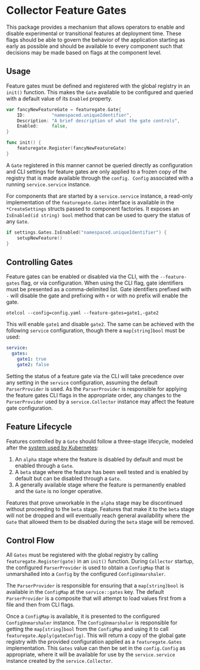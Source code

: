 # Collector Feature Gates

This package provides a mechanism that allows operators to enable and disable
experimental or transitional features at deployment time. These flags should
be able to govern the behavior of the application starting as early as possible
and should be available to every component such that decisions may be made
based on flags at the component level.

## Usage

Feature gates must be defined and registered with the global registry in
an `init()` function.  This makes the `Gate` available to be configured and 
queried with a default value of its `Enabled` property.

```go
var fancyNewFeatureGate = featuregate.Gate{
	ID:          "namespaced.uniqueIdentifier",
	Description: "A brief description of what the gate controls",
	Enabled:     false,
}

func init() {
	featuregate.Register(fancyNewFeatureGate)
}
```

A `Gate` registered in this manner cannot be queried directly as 
configuration and CLI settings for feature gates are only applied to a 
frozen copy of the registry that is made available through the `config.
Config` associated with a running `service.service` instance.

For components that are started by a `service.service` instance, a read-only 
implementation of the `featuregate.Gates` interface is available in the 
`*CreateSettings` structs passed to component factories. It exposes an 
`IsEnabled(id string) bool` method that can be used to query the status of 
any `Gate`. 

```go
if settings.Gates.IsEnabled("namespaced.uniqueIdentifier") {
	setupNewFeature()
}
```

## Controlling Gates

Feature gates can be enabled or disabled via the CLI, with the 
`--feature-gates` flag, or via configuration. When using the CLI flag, gate 
identifiers must be presented as a comma-delimited list. Gate identifiers
prefixed with `-` will disable the gate and prefixing with `+` or with no
prefix will enable the gate.

```shell
otelcol --config=config.yaml --feature-gates=gate1,-gate2
```

This will enable `gate1` and disable `gate2`.  The same can be achieved with 
the following `service` configuration, though there a `map[string]bool` must
be used:

```yaml
service:
  gates:
    gate1: true
    gate2: false
```

Setting the status of a feature gate via the CLI will take precedence over 
any setting in the `service` configuration, assuming the default 
`ParserProvider` is used.  As the `ParserProvider` is responsible for 
applying the feature gates CLI flags in the appropriate order, any changes to
the `ParserProvider` used by a `service.Collector` instance may affect the
feature gate configuration.

## Feature Lifecycle

Features controlled by a `Gate` should follow a three-stage lifecycle, 
modeled after the [system used by Kubernetes](https://kubernetes.io/docs/reference/command-line-tools-reference/feature-gates/#feature-stages):

1. An `alpha` stage where the feature is disabled by default and must be enabled 
   through a `Gate`.
2. A `beta` stage where the feature has been well tested and is enabled by 
   default but can be disabled through a `Gate`.
3. A generally available stage where the feature is permanently enabled and 
   the `Gate` is no longer operative.

Features that prove unworkable in the `alpha` stage may be discontinued 
without proceeding to the `beta` stage.  Features that make it to the `beta` 
stage will not be dropped and will eventually reach general availability 
where the `Gate` that allowed them to be disabled during the `beta` stage 
will be removed.

## Control Flow

All `Gates` must be registered with the global registry by calling 
`featuregate.Register(gate)` in an `init()` function.  During `Collector` 
startup, the configured `ParserProvider` is used to obtain a `ConfigMap` 
that is unmarshalled into a `Config` by the configured `ConfigUnmarshaler`.  

The `ParserProvider` is responsible for ensuring that a `map[string]bool` is
available in the `ConfigMap` at the `service::gates` key.  The default 
`ParserProvider` is a composite that will attempt to load values first from 
a file and then from CLI flags.

Once a `ConfigMap` is available, it is presented to the configured
`ConfigUnmarshaler` instance.  The `ConfigUnmarshaler` is responsible for
getting the `map[string]bool` from the `ConfigMap` and using it to call
`featuregate.Apply(gateConfig)`.  This will return a copy of the global gate
registry with the provided configuration applied as a `featuregate.Gates`
implementation.  This `Gates` value can then be set in the `config.Config`
as appropriate, where it will be available for use by the `service.service`
instance created by the `service.Collector`.
